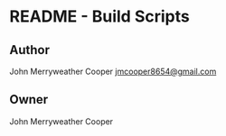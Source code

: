 # README - Build Scripts

## Author

John Merryweather Cooper <jmcooper8654@gmail.com>

## Owner

John Merryweather Cooper
